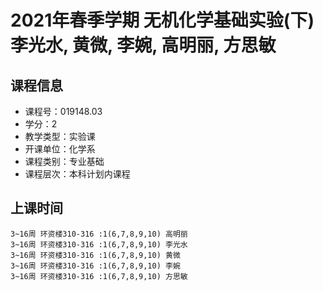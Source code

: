 # 2021年春季学期 无机化学基础实验(下) 李光水, 黄微, 李婉, 高明丽, 方思敏






## 课程信息

- 课程号：019148.03
- 学分：2
- 教学类型：实验课
- 开课单位：化学系
- 课程类别：专业基础
- 课程层次：本科计划内课程

## 上课时间

```
3~16周 环资楼310-316 :1(6,7,8,9,10) 高明丽
3~16周 环资楼310-316 :1(6,7,8,9,10) 李光水
3~16周 环资楼310-316 :1(6,7,8,9,10) 黄微
3~16周 环资楼310-316 :1(6,7,8,9,10) 李婉
3~16周 环资楼310-316 :1(6,7,8,9,10) 方思敏
```

